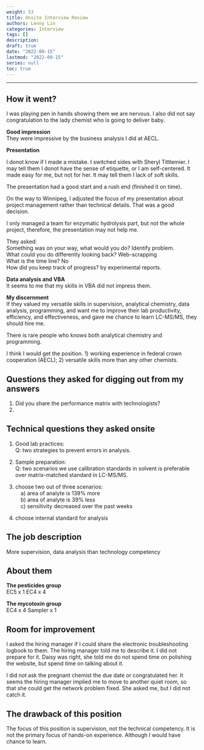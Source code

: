 ```yaml
---
weight: 53
title: Onsite Interview Review
authors: Lenny Lin
categories: Interview 
tags: []
description: 
draft: true
date: "2022-09-15"
lastmod: "2022-09-15"
series: null
toc: true
---
```




<!--more-->

---

## How it went?

I was playing pen in hands showing them we are nervous. I also did not say congratulation to the lady chemist who is going to deliver baby.  

**Good impression**  
They were impressive by the business analysis I did at AECL.  


**Presentation**  

I donot know if I made a mistake.  I switched sides with Sheryl Tittlemier. I may tell them I donot have the sense of etiquette, or I am self-centered.  It made easy for me, but not for her.  It may tell them I lack of soft skills.  

The presentation had a good start and a rush end (finished it on time). 

On the way to Winnipeg, I adjusted the focus of my presentation about project management rather than technical details.  That was a good decision.  

I only managed a team for enzymatic hydrolysis part, but not the whole project, therefore, the presentation may not help me.  

They asked:  
Something was on your way, what would you do?  Identify problem.  
What could you do differently looking back?  Web-scrapping  
What is the time line?  No  
How did you keep track of progress?  by experimental reports.  


**Data analysis and VBA**  
It seems to me that my skills in VBA did not impress them.  


**My discernment**  
If they valued my versatile skills in supervision, analytical chemistry, data analysis, programming, and want me to improve their lab productivity, efficiency, and effectiveness, and gave me chance to learn LC-MS/MS, they should hire me.  

There is rare people who knows both analytical chemistry and programming.

I think I would get the position. 1) working experience in federal crown cooperation (AECL); 2) versatile skills more than any other chemists.  


## Questions they asked for digging out from my answers
1) Did you share the performance matrix with technologists?  
2) 


## Technical questions they asked onsite

1) Good lab practices:  
Q: two strategies to prevent errors in analysis.  

2) Sample preparation:  
Q: two scenarios we use calibration standards in solvent is preferable over matrix-matched standard in LC-MS/MS.  

3) choose two out of three scenarios:  
&emsp;a) area of analyte is 139% more  
&emsp;b) area of analyte is 39% less  
&emsp;c) sensitivity decreased over the past weeks

4) choose internal standard for analysis


## The job description
More supervision, data analysis than technology competency


## About them

**The pesticides group**  
EC5 x 1
EC4 x 4

**The mycotoxin group**  
EC4 x 4
Sampler x 1


## Room for improvement
I asked the hiring manager if I could share the electronic troubleshooting logbook to them.  The hiring manager told me to describe it.  I did not prepare for it.  Daisy was right, she told me do not spend time on polishing the website, but spend time on talking about it.  

I did not ask the pregnant chemist the due date or congratulated her.  It seems the hiring manager implied me to move to another quiet room, so that she could get the network problem fixed.  She asked me, but I did not catch it.  

## The drawback of this position
The focus of this position is supervision, not the technical competency.  It is not the primary focus of hands-on experience.  Although I would have chance to learn.    


